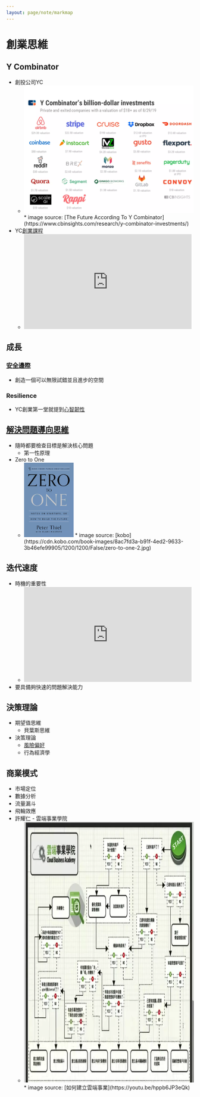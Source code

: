 ```yaml
---
layout: page/note/markmap
---
```


# 創業思維

## Y Combinator
* 創投公司YC
  * <img src="./yc-unicorn-chart1.webp" width="500">
    * image source: [The Future According To Y Combinator](https://www.cbinsights.com/research/y-combinator-investments/)
* YC[創業課程](https://www.youtube.com/playlist?list=PLQ-uHSnFig5M9fW16o2l35jrfdsxGknNB)
    * <iframe width="450" height="255" src="https://www.youtube.com/embed/BUE-icVYRFU" title="YouTube video player" frameborder="0" ></iframe> 


## 成長
### [安全邊際](https://alchemy.posetmage.com/Content/Social%20Science/Entrepreneurship.html#header-1)
* 創造一個可以無限試錯並且進步的空間
### Resilience
* YC創業第一堂就提到[心智韌性](https://alchemy.posetmage.com/Content/Social%20Science/Psychology/Resilience.html)


## [解決問題導向思維](https://alchemy.posetmage.com/Content/Social%20Science/Entrepreneurship.html#header-3)
* 隨時都要檢查目標是解決核心問題 
  * 第一性原理
* Zero to One
  * <img src="zero-to-one.webp" height="200">  
    * image source: [kobo](https://cdn.kobo.com/book-images/8ac7fd3a-b91f-4ed2-9633-3b46efe99905/1200/1200/False/zero-to-one-2.jpg)

## 迭代速度
* 時機的重要性
  * <iframe width="450" height="255" src="https://www.youtube.com/embed/bNpx7gpSqbY" title="YouTube video player" frameborder="0" ></iframe>
* 要具備夠快速的問題解決能力

## 決策理論
* 期望值思維
  * 貝葉斯思維
* 決策理論
  * [風險偏好](https://alchemy.posetmage.com/Content/Social%20Science/Psychology/Cognitive/Decision%20Making#header-5)
  * 行為經濟學

## 商業模式
* 市場定位
* 數據分析
* 流量漏斗
* 飛輪效應
* 許耀仁 - 雲端事業學院
  * <img src="雲端事業學院.webp" height="700">  
    * image source: [如何建立雲端事業](https://youtu.be/hppb6JP3eQk)